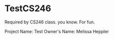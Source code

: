 # TestCS246
Required by CS246 class. you know. For fun.

Project Name: Test
Owner's Name: Melissa Heppler

